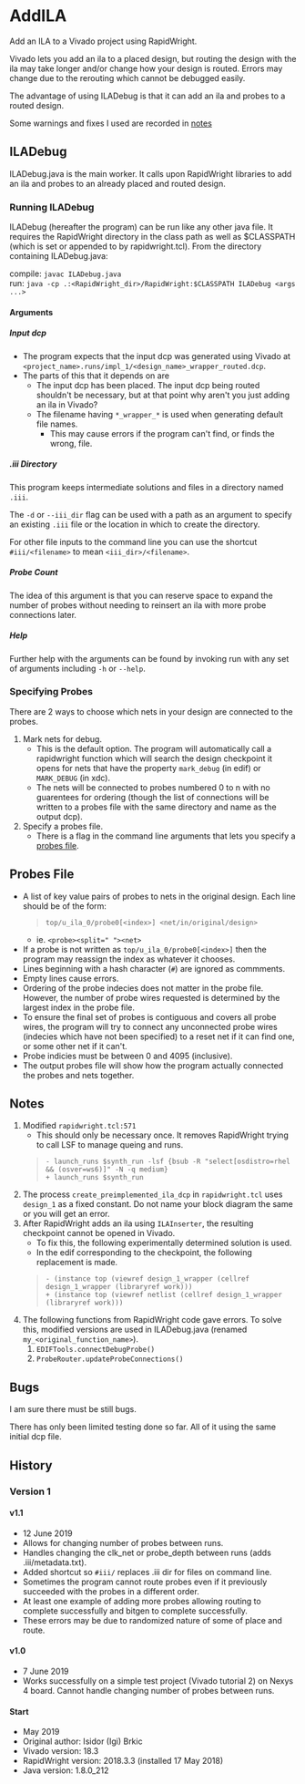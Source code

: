 # AddILA

Add an ILA to a Vivado project using RapidWright.

Vivado lets you add an ila to a placed design, but routing the design with the ila may take longer and/or change how your design is routed. Errors may change due to the rerouting which cannot be debugged easily.

The advantage of using ILADebug is that it can add an ila and probes to a routed design.

Some warnings and fixes I used are recorded in [notes](#notes)

## ILADebug

ILADebug.java is the main worker. It calls upon RapidWright libraries to add an ila and probes to an already placed and routed design.

### Running ILADebug

ILADebug (hereafter the program) can be run like any other java file. It requires the RapidWright
directory in the class path as well as $CLASSPATH (which is set or appended to by rapidwright.tcl). From the directory containing ILADebug.java:

compile: `javac ILADebug.java`\
run: `java -cp .:<RapidWright_dir>/RapidWright:$CLASSPATH ILADebug <args ...>`

#### Arguments

##### Input dcp

- The program expects that the input dcp was generated using Vivado at `<project_name>.runs/impl_1/<design_name>_wrapper_routed.dcp`.
- The parts of this that it depends on are
  - The input dcp has been placed. The input dcp being routed shouldn't be necessary, but at that point why aren't you just adding an ila in Vivado?
  - The filename having `*_wrapper_*` is used when generating default file names.
    - This may cause errors if the program can't find, or finds the wrong, file.

##### .iii Directory

This program keeps intermediate solutions and files in a directory named `.iii`.

The `-d` or `--iii_dir` flag can be used with a path as an argument to specify an existing `.iii`
file or the location in which to create the directory.

For other file inputs to the command line you can use the shortcut `#iii/<filename>` to mean `<iii_dir>/<filename>`.

##### Probe Count

The idea of this argument is that you can reserve space to expand the number of probes without needing to reinsert an ila with more probe connections later.

##### Help

Further help with the arguments can be found by invoking run with any set of arguments including `-h` or `--help`.

### Specifying Probes

There are 2 ways to choose which nets in your design are connected to the probes.

1. Mark nets for debug.
   - This is the default option. The program will automatically call a rapidwright function which will search the design checkpoint it opens for nets that have the property `mark_debug` (in edif) or `MARK_DEBUG` (in xdc).
   - The nets will be connected to probes numbered 0 to n with no guarentees for ordering (though the list of connections will be written to a probes file with the same directory and name as the output dcp).
2. Specify a probes file.
   - There is a flag in the command line arguments that lets you specify a [probes file](#probes-file).

## Probes File

- A list of key value pairs of probes to nets in the original design. Each line should be of the form:
  > `top/u_ila_0/probe0[<index>] <net/in/original/design>`
  - ie. `<probe><split=" "><net>`
- If a probe is not written as `top/u_ila_0/probe0[<index>]` then the program may reassign the index as whatever it chooses.
- Lines beginning with a hash character (`#`) are ignored as commments.
- Empty lines cause errors.
- Ordering of the probe indecies does not matter in the probe file. However, the number of probe wires requested is determined by the largest index in the probe file.
- To ensure the final set of probes is contiguous and covers all probe wires, the program will try to connect any unconnected probe wires (indecies which have not been specified) to a reset net if it can find one, or some other net if it can't.
- Probe indicies must be between 0 and 4095 (inclusive).
- The output probes file will show how the program actually connected the probes and nets together.

## Notes

1. Modified `rapidwright.tcl:571`
   - This should only be necessary once. It removes RapidWright trying to call LSF to manage queing and runs.
   > `- launch_runs $synth_run -lsf {bsub -R "select[osdistro=rhel && (osver=ws6)]" -N -q medium}`\
   > `+ launch_runs $synth_run`
1. The process `create_preimplemented_ila_dcp` in `rapidwright.tcl` uses `design_1` as a fixed constant. Do not name your block diagram the same or you will get an error.
1. After RapidWright adds an ila using `ILAInserter`, the resulting checkpoint cannot be opened in Vivado.
   - To fix this, the following experimentally determined solution is used.
   - In the edif corresponding to the checkpoint, the following replacement is made.
   > `- (instance top (viewref design_1_wrapper (cellref design_1_wrapper (libraryref work)))`\
   > `+ (instance top (viewref netlist (cellref design_1_wrapper (libraryref work)))`
1. The following functions from RapidWright code gave errors. To solve this, modified versions are used in ILADebug.java (renamed `my_<original_function_name>`).
   1. `EDIFTools.connectDebugProbe()`
   1. `ProbeRouter.updateProbeConnections()`

## Bugs

I am sure there must be still bugs.

There has only been limited testing done so far. All of it using the same initial dcp file.

## History

### Version 1

#### v1.1

- 12 June 2019
- Allows for changing number of probes between runs.
- Handles changing the clk_net or probe_depth between runs (adds .iii/metadata.txt).
- Added shortcut so `#iii/` replaces .iii dir for files on command line.
- Sometimes the program cannot route probes even if it previously succeeded with the probes in a different order.
- At least one example of adding more probes allowing routing to complete successfully and bitgen to complete successfully.
- These errors may be due to randomized nature of some of place and route.

#### v1.0

- 7 June 2019
- Works successfully on a simple test project (Vivado tutorial 2) on Nexys 4 board. Cannot handle changing number of probes between runs.

#### Start

- May 2019
- Original author: Isidor (Igi) Brkic
- Vivado version: 18.3
- RapidWright version: 2018.3.3 (installed 17 May 2018)
- Java version: 1.8.0_212

